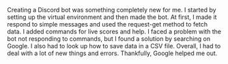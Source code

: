 Creating a Discord bot was something completely new for me. I started by setting up the virtual environment and then made the bot. At first, I made it respond to simple messages and used the request-get method to fetch data. I added commands for live scores and help. I faced a problem with the bot not responding to commands, but I found a solution by searching on Google. I also had to look up how to save data in a CSV file. Overall, I had to deal with a lot of new things and errors. Thankfully, Google helped me out.
